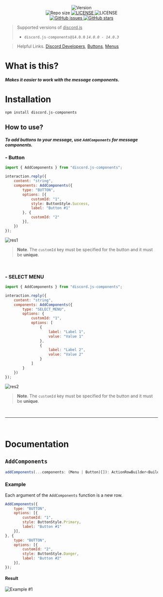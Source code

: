 <div align="center">
    <img alt="Version" src="https://img.shields.io/github/package-json/v/Inadequado4192/discord.js-components?style=for-the-badge&logo=appveyor" />
    <br>
    <img alt="Repo size" src="https://img.shields.io/github/repo-size/Inadequado4192/discord.js-components?style=for-the-badge&logo=appveyor" />
    <a href="https://github.com/Inadequado4192/discord.js-components/blob/main/LICENSE">
    <img alt="LICENSE" src="https://img.shields.io/github/license/Inadequado4192/discord.js-components?style=for-the-badge&logo=appveyor" />
    </a>
    <img alt="LICENSE" src="https://img.shields.io/github/languages/top/Inadequado4192/discord.js-components?style=for-the-badge&logo=appveyor" />
    </a>
    <br>
    <a href="https://github.com/Inadequado4192/discord.js-components/issues">
        <img alt="GitHub issues" src="https://img.shields.io/github/issues/Inadequado4192/discord.js-components?style=for-the-badge&logo=appveyor">
    </a>
    <a href="https://github.com/Inadequado4192/discord.js-components/stargazers">
        <img alt="GitHub stars" src="https://img.shields.io/github/stars/Inadequado4192/discord.js-components?style=for-the-badge&logo=appveyor">
    </a>
</div>

> Supported versions of <u>discord.js</u>
> * `discord.js-components@14.0.0`
> <i>`14.0.0 - 14.0.3`</i>


> Helpful Links.
> [Discord Developers](https://discord.com/developers/docs/interactions/message-components), [Buttons](https://discordjs.guide/interactions/buttons.html#component-collectors), [Menus](https://discordjs.guide/interactions/select-menus.html#component-collectors)

# What is this?

##### Makes it easier to work with the message components.

# Installation

`npm install discord.js-components`

## How to use?

##### To add buttons to your message, use `AddComponents` for message components.
### - Button
```js
import { AddComponents } from "discord.js-components";

interaction.reply({
    content: "string",
    components: AddComponents({
        type: "BUTTON",
        options: [{
            customId: "1",
            style: ButtonStyle.Success,
            label: "Button #1"
        }, {
            customId: "2"
        }],
    })
});
```
![res1](https://cdn.discordapp.com/attachments/543096648046346241/875357571135971328/unknown.png)
> **Note**.
> The `customId` key must be specified for the button and it must be **unique**.

&ensp;
### - SELECT MENU
```js
import { AddComponents } from "discord.js-components";

interaction.reply({
    content: "string",
    components: AddComponents({
        type: "SELECT_MENU",
        options: {
            customId: "1",
            options: [
                {
                    label: "Label 1",
                    value: "Value 1"
                },
                {
                    label: "Label 2",
                    value: "Value 2"
                }
            ]
        }
    })
});
```
![res2](https://cdn.discordapp.com/attachments/543096648046346241/875358038545010708/unknown.png)
> **Note**.
> The `customId` key must be specified for the button and it must be **unique**.

&ensp;

---

&ensp;

# Documentation
## `AddComponents`
```ts
addComponents(...components: (Menu | Button)[]): ActionRowBuilder<Builder>[];
```

### Example
Each argument of the `AddComponents` function is a new row.
```js
AddComponents({
    type: "BUTTON",
    options: [{
        customId: "1",
        style: ButtonStyle.Primary,
        label: "Button #1"
    }],
}, {
    type: "BUTTON",
    options: [{
        customId: "2",
        style: ButtonStyle.Danger,
        label: "Button #2"
    }],
});
```
#### Result
![Example #1](https://cdn.discordapp.com/attachments/543096648046346241/875353189094936576/unknown.png)